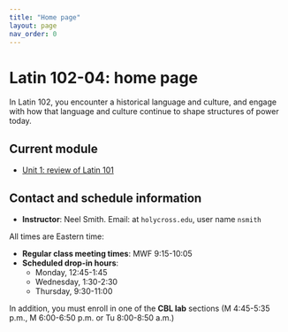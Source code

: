 ```yaml
---
title: "Home page"
layout: page
nav_order: 0
---
```



# Latin 102-04: home page

In Latin 102, you encounter a historical language and culture, and engage with how that language and culture continue to shape structures of power today.


## Current module

- [Unit 1: review of Latin 101](./modules/unit1/)

## Contact and schedule information

- **Instructor**: Neel Smith.  Email: at `holycross.edu`, user name `nsmith`

All times are Eastern time:


- **Regular class meeting times**:   MWF 9:15-10:05
- **Scheduled drop-in hours**: 
    - Monday, 12:45-1:45
    - Wednesday, 1:30-2:30
    - Thursday, 9:30-11:00


In addition, you must enroll in one of the **CBL lab** sections (M 4:45-5:35 p.m., M 6:00-6:50 p.m. or Tu 8:00-8:50 a.m.)
